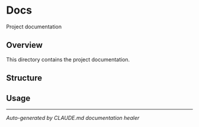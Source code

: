 # Docs

Project documentation

## Overview

This directory contains the project documentation.

## Structure

<!-- Describe the organization and key files/subdirectories -->

## Usage

<!-- Add usage instructions specific to this directory -->

---

*Auto-generated by CLAUDE.md documentation healer*

